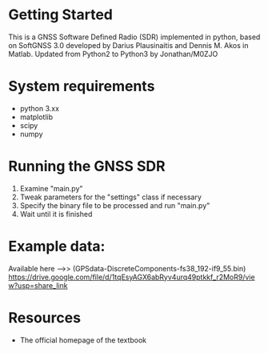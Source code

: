 # Getting Started

This is a GNSS Software Defined Radio (SDR) implemented in python, based on SoftGNSS 3.0 developed by Darius Plausinaitis and Dennis M. Akos in Matlab.
Updated from Python2 to Python3 by Jonathan/M0ZJO

# System requirements

* python 3.xx
* matplotlib
* scipy
* numpy

# Running the GNSS SDR

1. Examine "main.py"
2. Tweak parameters for the "settings" class if necessary
3. Specify the binary file to be processed and run "main.py"
4. Wait until it is finished

# Example data:
Available here -->> (GPSdata-DiscreteComponents-fs38_192-if9_55.bin) https://drive.google.com/file/d/1tqEsyAGX6abRyv4urq49ptkkf_r2MoR9/view?usp=share_link


# Resources
* The official homepage of the textbook
 
